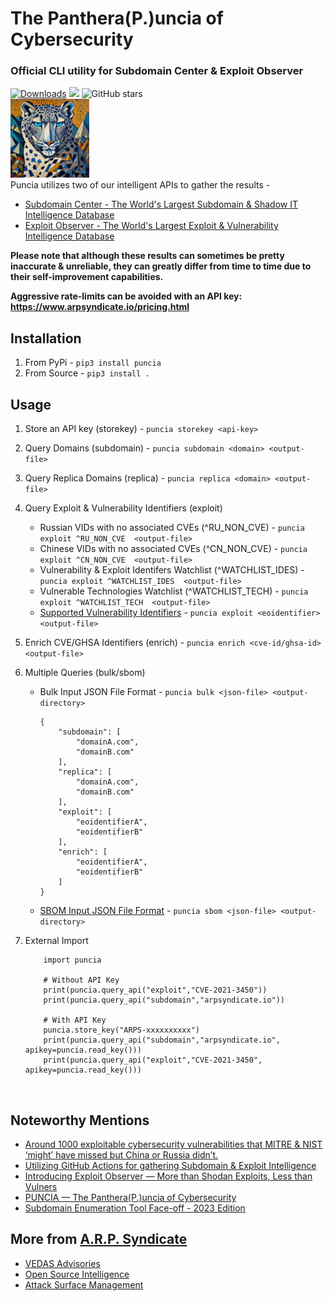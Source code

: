 # The Panthera(P.)uncia of Cybersecurity

### Official CLI utility for Subdomain Center & Exploit Observer

[![Downloads](https://pepy.tech/badge/puncia)](https://pepy.tech/project/puncia)
<img src="https://img.shields.io/badge/contributions-welcome-brightgreen.svg?style=flat">
<img alt="GitHub stars" src="https://img.shields.io/github/stars/ARPSyndicate/puncia">
<br>
<img src="https://raw.githubusercontent.com/ARPSyndicate/puncia/master/puncia.png" width=25%>
<br>
Puncia utilizes two of our intelligent APIs to gather the results - <br>

- [Subdomain Center - The World's Largest Subdomain & Shadow IT Intelligence Database](https://subdomain.center)<br>
- [Exploit Observer - The World's Largest Exploit & Vulnerability Intelligence Database](https://exploit.observer)

**Please note that although these results can sometimes be pretty inaccurate & unreliable, they can greatly differ from time to time due to their self-improvement capabilities.**

**Aggressive rate-limits can be avoided with an API key: https://www.arpsyndicate.io/pricing.html**

## Installation

1. From PyPi - `pip3 install puncia`
2. From Source - `pip3 install .`<br>

## Usage

1.  Store an API key (storekey) - `puncia storekey <api-key>`
2.  Query Domains (subdomain) - `puncia subdomain <domain> <output-file>`
3.  Query Replica Domains (replica) - `puncia replica <domain> <output-file>`
4.  Query Exploit & Vulnerability Identifiers (exploit)
    - Russian VIDs with no associated CVEs (^RU_NON_CVE) - `puncia exploit ^RU_NON_CVE  <output-file>`
    - Chinese VIDs with no associated CVEs (^CN_NON_CVE) - `puncia exploit ^CN_NON_CVE  <output-file>`
    - Vulnerability & Exploit Identifers Watchlist (^WATCHLIST_IDES) - `puncia exploit ^WATCHLIST_IDES  <output-file>`
    - Vulnerable Technologies Watchlist (^WATCHLIST_TECH) - `puncia exploit ^WATCHLIST_TECH  <output-file>`
    - [Supported Vulnerability Identifiers](https://github.com/ARPSyndicate/docs?tab=readme-ov-file#supported-vulnerability-identifiers) - `puncia exploit <eoidentifier> <output-file>`
5.  Enrich CVE/GHSA Identifiers (enrich) - `puncia enrich <cve-id/ghsa-id> <output-file>`
6.  Multiple Queries (bulk/sbom)

    - Bulk Input JSON File Format - `puncia bulk <json-file> <output-directory>`
      ```
      {
          "subdomain": [
              "domainA.com",
              "domainB.com"
          ],
          "replica": [
              "domainA.com",
              "domainB.com"
          ],
          "exploit": [
              "eoidentifierA",
              "eoidentifierB"
          ],
          "enrich": [
              "eoidentifierA",
              "eoidentifierB"
          ]
      }
      ```
    - [SBOM Input JSON File Format](https://github.com/CycloneDX/bom-examples/blob/master/SBOM/protonmail-webclient-v4-0912dff/bom.json) - `puncia sbom <json-file> <output-directory>`

7.  External Import
    ```
        import puncia

        # Without API Key
        print(puncia.query_api("exploit","CVE-2021-3450"))
        print(puncia.query_api("subdomain","arpsyndicate.io"))

        # With API Key
        puncia.store_key("ARPS-xxxxxxxxxx")
        print(puncia.query_api("subdomain","arpsyndicate.io", apikey=puncia.read_key()))
        print(puncia.query_api("exploit","CVE-2021-3450", apikey=puncia.read_key()))
    
    ```

<br>

## Noteworthy Mentions

- [Around 1000 exploitable cybersecurity vulnerabilities that MITRE & NIST ‘might’ have missed but China or Russia didn’t.](https://blog.arpsyndicate.io/over-a-1000-vulnerabilities-that-mitre-nist-might-have-missed-but-china-or-russia-did-not-871b2364a526)
- [Utilizing GitHub Actions for gathering Subdomain & Exploit Intelligence](https://blog.arpsyndicate.io/utilizing-github-actions-for-gathering-subdomain-exploit-intelligence-bbc79c19bb85)
- [Introducing Exploit Observer — More than Shodan Exploits, Less than Vulners](https://blog.arpsyndicate.io/introducing-exploit-observer-more-than-shodan-exploits-less-than-vulners-23eaea466e4a)
- [PUNCIA — The Panthera(P.)uncia of Cybersecurity](https://blog.arpsyndicate.io/puncia-the-panthera-p-uncia-of-cybersecurity-ft-puncia-subdomain-center-exploit-observer-9a9d8cca9576)
- [Subdomain Enumeration Tool Face-off - 2023 Edition](https://blog.blacklanternsecurity.com/p/subdomain-enumeration-tool-face-off-4e5)

## More from [A.R.P. Syndicate](https://www.arpsyndicate.io)

- [VEDAS Advisories](https://vedas.arpsyndicate.io)
- [Open Source Intelligence](https://asm.arpsyndicate.io/intelligence.html)
- [Attack Surface Management](https://asm.arpsyndicate.io)